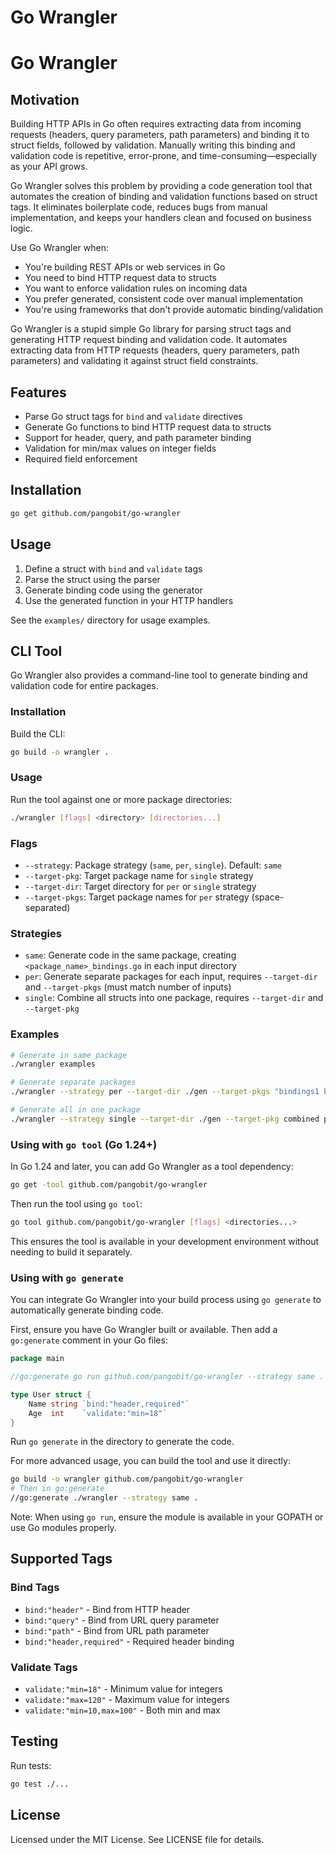 # Go Wrangler

# Go Wrangler

## Motivation

Building HTTP APIs in Go often requires extracting data from incoming requests (headers, query parameters, path parameters) and binding it to struct fields, followed by validation. Manually writing this binding and validation code is repetitive, error-prone, and time-consuming—especially as your API grows.

Go Wrangler solves this problem by providing a code generation tool that automates the creation of binding and validation functions based on struct tags. It eliminates boilerplate code, reduces bugs from manual implementation, and keeps your handlers clean and focused on business logic.

Use Go Wrangler when:
- You're building REST APIs or web services in Go
- You need to bind HTTP request data to structs
- You want to enforce validation rules on incoming data
- You prefer generated, consistent code over manual implementation
- You're using frameworks that don't provide automatic binding/validation

Go Wrangler is a stupid simple Go library for parsing struct tags and generating
HTTP request binding and validation code. It automates extracting data from HTTP
requests (headers, query parameters, path parameters) and
validating it against struct field constraints.

## Features

- Parse Go struct tags for `bind` and `validate` directives
- Generate Go functions to bind HTTP request data to structs
- Support for header, query, and path parameter binding
- Validation for min/max values on integer fields
- Required field enforcement

## Installation

```bash
go get github.com/pangobit/go-wrangler
```

## Usage

1. Define a struct with `bind` and `validate` tags
2. Parse the struct using the parser
3. Generate binding code using the generator
4. Use the generated function in your HTTP handlers

See the `examples/` directory for usage examples.

## CLI Tool

Go Wrangler also provides a command-line tool to generate binding and validation code for entire packages.

### Installation

Build the CLI:

```bash
go build -o wrangler .
```

### Usage

Run the tool against one or more package directories:

```bash
./wrangler [flags] <directory> [directories...]
```

### Flags

- `--strategy`: Package strategy (`same`, `per`, `single`). Default: `same`
- `--target-pkg`: Target package name for `single` strategy
- `--target-dir`: Target directory for `per` or `single` strategy
- `--target-pkgs`: Target package names for `per` strategy (space-separated)

### Strategies

- `same`: Generate code in the same package, creating `<package_name>_bindings.go` in each input directory
- `per`: Generate separate packages for each input, requires `--target-dir` and `--target-pkgs` (must match number of inputs)
- `single`: Combine all structs into one package, requires `--target-dir` and `--target-pkg`

### Examples

```bash
# Generate in same package
./wrangler examples

# Generate separate packages
./wrangler --strategy per --target-dir ./gen --target-pkgs "bindings1 bindings2" pkg1 pkg2

# Generate all in one package
./wrangler --strategy single --target-dir ./gen --target-pkg combined pkg1 pkg2
```

### Using with `go tool` (Go 1.24+)

In Go 1.24 and later, you can add Go Wrangler as a tool dependency:

```bash
go get -tool github.com/pangobit/go-wrangler
```

Then run the tool using `go tool`:

```bash
go tool github.com/pangobit/go-wrangler [flags] <directories...>
```

This ensures the tool is available in your development environment without needing to build it separately.

### Using with `go generate`

You can integrate Go Wrangler into your build process using `go generate` to automatically generate binding code.

First, ensure you have Go Wrangler built or available. Then add a `go:generate` comment in your Go files:

```go
package main

//go:generate go run github.com/pangobit/go-wrangler --strategy same .

type User struct {
    Name string `bind:"header,required"`
    Age  int    `validate:"min=18"`
}
```

Run `go generate` in the directory to generate the code.

For more advanced usage, you can build the tool and use it directly:

```bash
go build -o wrangler github.com/pangobit/go-wrangler
# Then in go:generate
//go:generate ./wrangler --strategy same .
```

Note: When using `go run`, ensure the module is available in your GOPATH or use Go modules properly.

## Supported Tags

### Bind Tags

- `bind:"header"` - Bind from HTTP header
- `bind:"query"` - Bind from URL query parameter
- `bind:"path"` - Bind from URL path parameter
- `bind:"header,required"` - Required header binding

### Validate Tags

- `validate:"min=18"` - Minimum value for integers
- `validate:"max=120"` - Maximum value for integers
- `validate:"min=10,max=100"` - Both min and max

## Testing

Run tests:

```bash
go test ./...
```

## License

Licensed under the MIT License. See LICENSE file for details.
